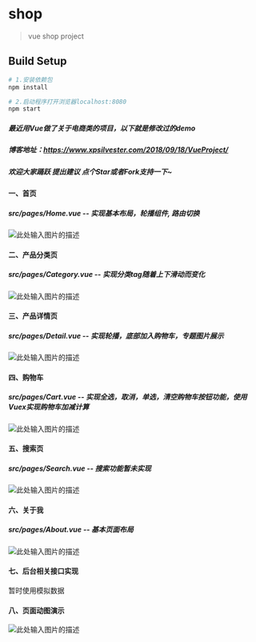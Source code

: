 # shop

> vue shop project

## Build Setup

``` bash
# 1.安装依赖包
npm install

# 2.启动程序打开浏览器localhost:8080
npm start

```
##### 最近用Vue做了关于电商类的项目，以下就是修改过的demo
##### 博客地址：https://www.xpsilvester.com/2018/09/18/VueProject/
##### 欢迎大家踊跃 提出建议 点个Star或者Fork支持一下~ 

#### 一、首页                 
##### src/pages/Home.vue -- 实现基本布局，轮播组件, 路由切换 

![此处输入图片的描述][1]
#### 二、产品分类页
##### src/pages/Category.vue -- 实现分类tag随着上下滑动而变化

![此处输入图片的描述][2]
#### 三、产品详情页
##### src/pages/Detail.vue -- 实现轮播，底部加入购物车，专题图片展示

![此处输入图片的描述][3]  
#### 四、购物车
##### src/pages/Cart.vue -- 实现全选，取消，单选，清空购物车按钮功能，使用Vuex实现购物车加减计算
![此处输入图片的描述][4]

#### 五、搜索页
##### src/pages/Search.vue -- 搜索功能暂未实现
![此处输入图片的描述][5]
#### 六、关于我
##### src/pages/About.vue -- 基本页面布局

![此处输入图片的描述][6]

#### 七、后台相关接口实现
暂时使用模拟数据

#### 八、页面动图演示

![此处输入图片的描述][7]

  [1]: https://raw.githubusercontent.com/xpsilvester/Project/master/images/shopIndex.png
  [2]: https://raw.githubusercontent.com/xpsilvester/Project/master/images/shopCategory.png
  [3]: https://raw.githubusercontent.com/xpsilvester/Project/master/images/shopDetail.png
  [4]: https://raw.githubusercontent.com/xpsilvester/Project/master/images/shopCart.png
  [5]: https://raw.githubusercontent.com/xpsilvester/Project/master/images/shopSearch.png
  [6]: https://raw.githubusercontent.com/xpsilvester/Project/master/images/shopAbout.png
  [7]: https://raw.githubusercontent.com/xpsilvester/Project/master/images/shopMovie2.gif
